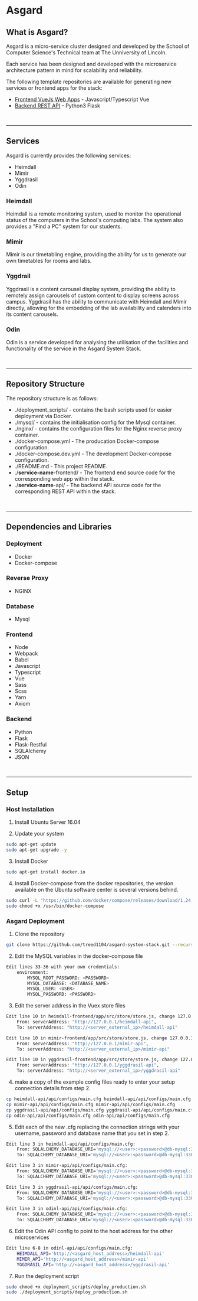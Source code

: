 # Asgard
## What is Asgard?
Asgard is a micro-service cluster designed and developed by the School of Computer Science's Technical team at The Unniversity of Lincoln.

Each service has been designed and developed with the microservice architecture pattern in mind for scalability and reliability.

The following template repositories are available for generating new services or frontend apps for the stack:

- [Frontend VueJs Web Apps](https://github.com/treed1104/template-webpack-vue) - Javascript/Typescript Vue
- [Backend REST API](https://github.com/TReed1104/template-flask-restful) - Python3 Flask

<br>

---

## Services
Asgard is currently provides the following services:
- Heimdall
- Mimir
- Yggdrasil
- Odin

### Heimdall
Heimdall is a remote monitoring system, used to monitor the operational status of the computers in the School's computing labs. The system also provides a "Find a PC" system for our students.

### Mimir
Mimir is our timetabling engine, providing the ability for us to generate our own timetables for rooms and labs.

### Yggdrail
Yggdrasil is a content carousel display system, providing the ability to remotely assign carousels of custom content to display screens across campus. Yggdrasil has the ability to communicate with Heimdall and Mimir directly, allowing for the embedding of the lab availability and calenders into its content carousels.

### Odin
Odin is a service developed for analysing the utilisation of the facilities and functionality of the service in the Asgard System Stack.

<br>

---

## Repository Structure
The repository structure is as follows:
- ./deployment_scripts/ - contains the bash scripts used for easier deployment via Docker.
- ./mysql/ - contains the initialisation config for the Mysql container.
- ./nginx/ - contains the configuration files for the Nginx reverse proxy container.
- ./docker-compose.yml - The producation Docker-compose configuration.
- ./docker-compose.dev.yml - The development Docker-compose configuration.
- ./README.md - This project README.
- ./**service-name**-frontend/ - The frontend end source code for the corresponding web app within the stack.
- ./**service-name**-api/ - The backend API source code for the corresponding REST API within the stack.

<br>

---

## Dependencies and Libraries
### Deployment
- Docker
- Docker-compose

### Reverse Proxy
- NGINX

### Database
- Mysql

### Frontend
- Node
- Webpack
- Babel
- Javascript
- Typescript
- Vue
- Sass
- Scss
- Yarn
- Axiom

### Backend
- Python
- Flask
- Flask-Restful
- SQLAlchemy
- JSON

<br>

---

## Setup
### Host Installation
1. Install Ubuntu Server 16.04

2. Update your system
```bash
sudo apt-get update
sudo apt-get upgrade -y
```

3. Install Docker
```bash
sudo apt-get install docker.io
```

4. Install Docker-compose from the docker repositories, the version available on the Ubuntu software center is several versions behind.
```bash
sudo curl -L "https://github.com/docker/compose/releases/download/1.24.0/docker-compose-$(uname -s)-$(uname -m)" -o /usr/bin/docker-compose
sudo chmod +x /usr/bin/docker-compose
```

### Asgard Deployment
1. Clone the repository
```bash
git clone https://github.com/treed1104/asgard-system-stack.git --recursive
```

2. Edit the MySQL variables in the docker-compose file
```bash
Edit lines 33-36 with your own credentials:
	environment:
        MYSQL_ROOT_PASSWORD: <PASSWORD>
        MYSQL_DATABASE: <DATABASE_NAME>
        MYSQL_USER: <USER>
        MYSQL_PASSWORD: <PASSWORD>
```

3. Edit the server address in the Vuex store files
```bash
Edit line 10 in heimdall-frontend/app/src/store/store.js, change 127.0.0.1 to your server address:
	From: serverAddress: "http://127.0.0.1/heimdall-api",
	To: serverAddress: "http://<server_external_ip>/heimdall-api"

Edit line 10 in mimir-frontend/app/src/store/store.js, change 127.0.0.1 to your server address:
	From: serverAddress: "http://127.0.0.1/mimir-api",
	To: serverAddress: "http://<server_external_ip>/mimir-api"

Edit line 10 in yggdrasil-frontend/app/src/store/store.js, change 127.0.0.1 to your server address:
	From: serverAddress: "http://127.0.0.1/yggdrasil-api",
	To: serverAddress: "http://<server_external_ip>/yggdrasil-api"
```

4. make a copy of the example config files ready to enter your setup connection details from step 2.
```bash
cp heimdall-api/api/configs/main.cfg heimdall-api/api/configs/main.cfg
cp mimir-api/api/configs/main.cfg mimir-api/api/configs/main.cfg
cp yggdrasil-api/api/configs/main.cfg yggdrasil-api/api/configs/main.cfg
cp odin-api/api/configs/main.cfg odin-api/api/configs/main.cfg
```

5. Edit each of the new .cfg replacing the connection strings with your username, password and database name that you set in step 2.
```bash
Edit line 3 in heimdall-api/api/configs/main.cfg:
	From: SQLALCHEMY_DATABASE_URI='mysql://<user>:<password>@db-mysql:3306/db_heimdall_api'
	To: SQLALCHEMY_DATABASE_URI='mysql://<user>:<password>@db-mysql:3306/db_asgard'

Edit line 3 in mimir-api/api/configs/main.cfg:
	From: SQLALCHEMY_DATABASE_URI='mysql://<user>:<password>@db-mysql:3306/db_mimir_api'
	To: SQLALCHEMY_DATABASE_URI='mysql://<user>:<password>@db-mysql:3306/db_asgard'

Edit line 3 in yggdrasil-api/api/configs/main.cfg:
	From: SQLALCHEMY_DATABASE_URI='mysql://<user>:<password>@db-mysql:3306/db_yggdrasil_api'
	To: SQLALCHEMY_DATABASE_URI='mysql://<user>:<password>@db-mysql:3306/db_asgard'

Edit line 3 in odinl-api/api/configs/main.cfg:
	From: SQLALCHEMY_DATABASE_URI='mysql://<user>:<password>@db-mysql:3306/db_odin_api'
	To: SQLALCHEMY_DATABASE_URI='mysql://<user>:<password>@db-mysql:3306/db_asgard'
```

6. Edit the Odin API config to point to the host address for the other microservices
``` bash
Edit line 6-8 in odinl-api/api/configs/main.cfg:
	HEIMDALL_API='http://<asgard_host_address>/heimdall-api'
	MIMIR_API='http://<asgard_host_address>/mimir-api'
	YGGDRASIL_API='http://<asgard_host_address>/yggdrasil-api'
```

7. Run the deployment script
```bash
sudo chmod +x deployment_scripts/deploy_production.sh
sudo ./deployment_scripts/deploy_production.sh
```
